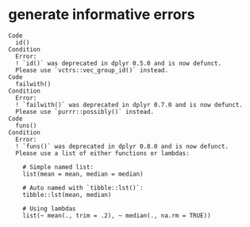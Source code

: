 # generate informative errors

    Code
      id()
    Condition
      Error:
      ! `id()` was deprecated in dplyr 0.5.0 and is now defunct.
      Please use `vctrs::vec_group_id()` instead.
    Code
      failwith()
    Condition
      Error:
      ! `failwith()` was deprecated in dplyr 0.7.0 and is now defunct.
      Please use `purrr::possibly()` instead.
    Code
      funs()
    Condition
      Error:
      ! `funs()` was deprecated in dplyr 0.8.0 and is now defunct.
      Please use a list of either functions or lambdas: 
      
        # Simple named list: 
        list(mean = mean, median = median)
      
        # Auto named with `tibble::lst()`: 
        tibble::lst(mean, median)
      
        # Using lambdas
        list(~ mean(., trim = .2), ~ median(., na.rm = TRUE))

